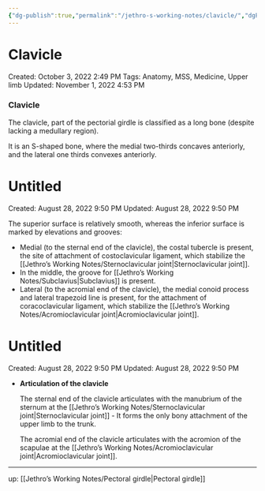 ```yaml
---
{"dg-publish":true,"permalink":"/jethro-s-working-notes/clavicle/","dgPassFrontmatter":true}
---
```



# Clavicle

Created: October 3, 2022 2:49 PM
Tags: Anatomy, MSS, Medicine, Upper limb
Updated: November 1, 2022 4:53 PM

### Clavicle

The clavicle, part of the pectorial girdle is classified as a long bone (despite lacking a medullary region).

It is an S-shaped bone, where the medial two-thirds concaves anteriorly, and the lateral one thirds convexes anteriorly.


<div class="transclusion internal-embed is-loaded"><div class="markdown-embed">





# Untitled

Created: August 28, 2022 9:50 PM
Updated: August 28, 2022 9:50 PM

</div></div>


The superior surface is relatively smooth, whereas the inferior surface is marked by elevations and grooves:

- Medial (to the sternal end of the clavicle), the costal tubercle is present, the site of attachment of costoclavicular ligament, which stabilize the [[Jethro’s Working Notes/Sternoclavicular joint\|Sternoclavicular joint]].
- In the middle, the groove for [[Jethro’s Working Notes/Subclavius\|Subclavius]] is present.
- Lateral (to the acromial end of the clavicle), the medial conoid process and lateral trapezoid line is present, for the attachment of coracoclavicular ligament, which stabilize the [[Jethro’s Working Notes/Acromioclavicular joint\|Acromioclavicular joint]].


<div class="transclusion internal-embed is-loaded"><div class="markdown-embed">





# Untitled

Created: August 28, 2022 9:50 PM
Updated: August 28, 2022 9:50 PM

</div></div>


- **Articulation of the clavicle**
    
    The sternal end of the clavicle articulates with the manubrium of the sternum at the [[Jethro’s Working Notes/Sternoclavicular joint\|Sternoclavicular joint]]  - It forms the only bony attachment of the upper limb to the trunk.
    
    The acromial end of the clavicle articulates with the acromion of the scapulae at the [[Jethro’s Working Notes/Acromioclavicular joint\|Acromioclavicular joint]].
    

---

up: [[Jethro’s Working Notes/Pectoral girdle\|Pectoral girdle]]